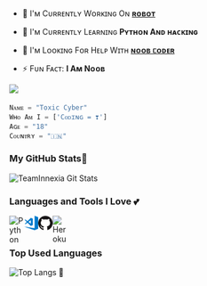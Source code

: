 - 🔭 I'ᴍ Cᴜʀʀᴇɴᴛʟʏ Wᴏʀᴋɪɴɢ Oɴ **<a href="https://t.me/Projecthubz">ʀᴏʙᴏᴛ </a>**

- 🌱 I'ᴍ Cᴜʀʀᴇɴᴛʟʏ Lᴇᴀʀɴɪɴɢ **Pʏᴛʜᴏɴ Aɴᴅ ʜᴀᴄᴋɪɴɢ**

- 🤔 I'ᴍ Lᴏᴏᴋɪɴɢ Fᴏʀ Hᴇʟᴘ Wɪᴛʜ **[ɴᴏᴏʙ ᥴᴏᴅᴇʀ](HTTPS://t.me/ToxicCyber)**

- ⚡ Fᴜɴ Fᴀᴄᴛ: **I Aᴍ Nᴏᴏʙ**


<img src="https://komarev.com/ghpvc/?username=ToxicCybers&label=Pʀᴏғɪʟᴇ%20Vɪᴇᴡs&color=blueviolet&style=flat-square" />

```python
Nᴀᴍᴇ = "𝚃𝚘𝚡𝚒𝚌 𝙲𝚢𝚋𝚎𝚛"
Wʜᴏ Aᴍ I = ['Cᴏᴅɪɴɢ = ❣️']
Aɢᴇ = "18"
Cᴏᴜɴᴛʀʏ = "🇮🇳"
```

<h3 align="left"><b>My GitHub Stats🍾</b></h4>

![TeamInnexia Git Stats](https://github-readme-stats.vercel.app/api?username=ToxicCybers&include_all_commits=true&count_private=true&theme=highcontrast)

### Languages and Tools I Love 💕
[<img align="left" alt="Python" width="26px" src="https://upload.wikimedia.org/wikipedia/commons/thumb/c/c3/Python-logo-notext.svg/600px-Python-logo-notext.svg.png" />](https://python.org/)
[<img align="left" alt="Visual Studio Code" width="26px" src="https://raw.githubusercontent.com/github/explore/80688e429a7d4ef2fca1e82350fe8e3517d3494d/topics/visual-studio-code/visual-studio-code.png" />](https://code.visualstudio.com/)
[<img align="left" alt="GitHub" width="26px" src="https://raw.githubusercontent.com/github/explore/78df643247d429f6cc873026c0622819ad797942/topics/github/github.png" />](https://git-scm.com/)
[<img align="left" alt="Heroku" width="26px" src="https://www.nicepng.com/png/full/223-2233246_heroku-logo-salesforce-heroku.png" />](https://heroku.com/)

<br />
<br />

<h3 align="left"><b> Top Used Languages </b></h3>

![Top Langs 🔎](https://github-readme-stats.vercel.app/api/top-langs/?username=ToxicCybers&layout=compact&theme=radical)
